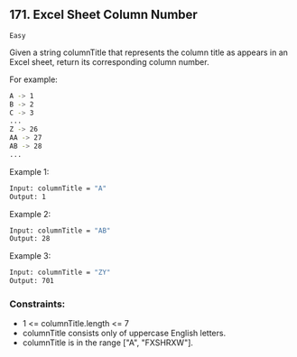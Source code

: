 ## 171. Excel Sheet Column Number
`Easy`

Given a string columnTitle that represents the column title as appears in an Excel sheet, return its corresponding column number.

For example:
```sh
A -> 1
B -> 2
C -> 3
...
Z -> 26
AA -> 27
AB -> 28 
...
```
 

Example 1:
```sh
Input: columnTitle = "A"
Output: 1
```

Example 2:
```sh
Input: columnTitle = "AB"
Output: 28
```

Example 3:
```sh
Input: columnTitle = "ZY"
Output: 701
```

### Constraints:

- 1 <= columnTitle.length <= 7
- columnTitle consists only of uppercase English letters.
- columnTitle is in the range ["A", "FXSHRXW"].
